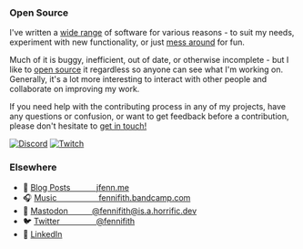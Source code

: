 ### Open Source

I've written a [wide range](https://jfenn.me/projects/) of software for various reasons - to suit my needs, experiment with new functionality, or just [mess around](https://jfenn.me/blog/2018-09-25-Exceptional-Traveler/) for fun.

Much of it is buggy, inefficient, out of date, or otherwise incomplete - but I like to [open source](https://jfenn.me/community/) it regardless so anyone can see what I'm working on. Generally, it's a lot more interesting to interact with other people and collaborate on improving my work.

If you need help with the contributing process in any of my projects, have any questions or confusion, or want to get feedback before a contribution, please don't hesitate to [get in touch!](https://jfenn.me/contact/)

[![Discord](https://img.shields.io/discord/514625116706177035.svg?logo=discord&logoColor=ffffff&colorB=7289da&labelColor=303030&style=flat-square)](https://discord.jfenn.me/)
[![Twitch](https://shields.io/twitch/status/fennifith?logo=twitch&logoColor=ffffff&labelColor=303030&style=flat-square)](https://jfenn.me/links/twitch)

### Elsewhere

- 📓 [Blog Posts&emsp;&emsp;&emsp;&nbsp;jfenn.me](https://jfenn.me/blog/)
- 🎧 [Music&emsp;&emsp;&emsp;&emsp;&emsp;&nbsp;fennifith.bandcamp.com](https://fennifith.bandcamp.com)
- 🐘 <a href="https://is.a.horrific.dev/@fennifith" rel="me">Mastodon&emsp;&emsp;&emsp;@fennifith&#8203;@is.a.horrific.dev</a>
- 🐦 [Twitter&emsp;&emsp;&emsp;&emsp;&nbsp;&nbsp;@fennifith](https://jfenn.me/links/twitter)
- 💼 [LinkedIn](https://jfenn.me/links/linkedin)

